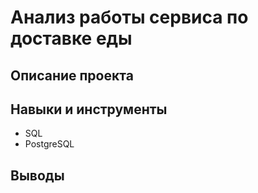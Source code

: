 # Анализ работы сервиса по доставке еды

## Описание проекта

## Навыки и инструменты
* SQL
* PostgreSQL

## Выводы
